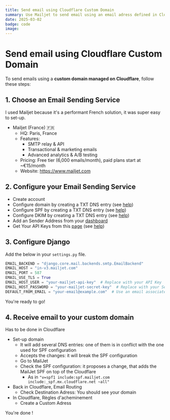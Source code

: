 ```yaml
---
title: Send email using Cloudflare Custom Domain
summary: Use Mailjet to send email using an email adress defined in Cloudflare
date: 2025-03-02
badge: code
image:
---
```


# Send email using Cloudflare Custom Domain

To send emails using a **custom domain managed on Cloudflare**, follow these steps:

## **1. Choose an Email Sending Service**

I used Mailjet because it's a performant French solution, it was super easy to set-up.

- Mailjet (France) 🇫🇷
  - HQ: Paris, France
  - Features:
    - SMTP relay & API
    - Transactional & marketing emails
    - Advanced analytics & A/B testing
  - Pricing: Free tier (6,000 emails/month), paid plans start at ~€15/month
  - Website: https://www.mailjet.com

## **2. Configure your Email Sending Service**

- Create account
- Configure domain by creating a TXT DNS entry (see [help](https://documentation.mailjet.com/hc/fr/articles/360042561594-Comment-valider-un-domaine-d-envoi-en-int%C3%A9gralit%C3%A9))
- Configure SPF by creating a TXT DNS entry (see [help](https://documentation.mailjet.com/hc/fr/articles/360049641733-Guide-complet-d-authentification-des-domaines-avec-SPF-et-DKIM))
- Configure DKIM by creating a TXT DNS entry (see [help](https://documentation.mailjet.com/hc/fr/articles/360049641733-Guide-complet-d-authentification-des-domaines-avec-SPF-et-DKIM))
- Add an Sender Address from your [dashboard](https://app.mailjet.com/account/sender)
- Get Your API Keys from this [page](https://app.mailjet.com/account/apikeys) (see [help](https://documentation.mailjet.com/hc/fr/articles/360043229473-Comment-dois-je-configurer-mes-param%C3%A8tres-SMTP))

## **3. Configure Django**

Add the below in your `settings.py` file.

```python
EMAIL_BACKEND = "django.core.mail.backends.smtp.EmailBackend"
EMAIL_HOST = "in-v3.mailjet.com"
EMAIL_PORT = 587
EMAIL_USE_TLS = True
EMAIL_HOST_USER = "your-mailjet-api-key"  # Replace with your API Key
EMAIL_HOST_PASSWORD = "your-mailjet-secret-key"  # Replace with your Secret Key
DEFAULT_FROM_EMAIL = "your-email@example.com"  # Use an email associated with your domain
```

You're ready to go! 

## **4. Receive email to your custom domain** 

Has to be done in Cloudflare
- Set-up domain 
  - It will add several DNS entries: one of them is in conflict with the one used for SPF configuration
  - Accepts the changes: it will break the SPF configuration
  - Go to MailJet
  - Check the SPF configuration: it proposes a change, that adds the MailJet SPF on top of the Cloudflare
    - As in `"v=spf1 include:spf.mailjet.com include:_spf.mx.cloudflare.net ~all"`
- Back in Cloudflare, Email Routing
  - Check Destination Adress: You should see your domain
- In Cloudflare, Règles d'acheminement
  - Create a Custom Adress

You're done !
